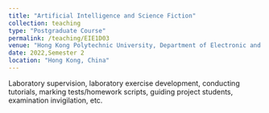 ```yaml
---
title: "Artificial Intelligence and Science Fiction"
collection: teaching
type: "Postgraduate Course"
permalink: /teaching/EIE1D03
venue: "Hong Kong Polytechnic University, Department of Electronic and Information Engineering"
date: 2022,Semester 2
location: "Hong Kong, China"
---
```


Laboratory supervision, laboratory exercise development, conducting tutorials, marking tests/homework scripts, guiding project students, examination invigilation, etc.

